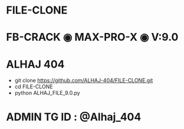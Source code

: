 # FILE-CLONE
# FB-CRACK ◉ MAX-PRO-X ◉ V:9.0
# ALHAJ 404

- git clone https://github.com/ALHAJ-404/FILE-CLONE.git
- cd FILE-CLONE
- python ALHAJ_FILE_9.0.py

# ADMIN TG ID : @Alhaj_404
